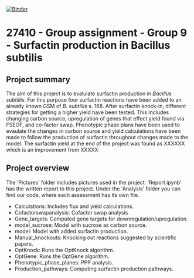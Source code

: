 [![Binder](https://mybinder.org/badge_logo.svg)](https://mybinder.org/v2/gh/27410/group-assignment-2021-group-9-surfactin/main)

# 27410 - Group assignment - Group 9 - Surfactin production in Bacillus subtilis

## Project summary
The aim of this project is to evalulate surfactin production in *Bacillus subtillis*. For this purpose four surfactin reactions have been added to an already known GSM of *B. subtillis* s. 168. After surfactin knock-in, different strategies for getting a higher yield have been tested. This includes changing carbon source, upregulation of genes that effect yield found via FSEOF, and co-factor swap. 
Phenotypic phase plans have been used to evaulate the changes in carbon source and yield calculations have been made to follow the production of surfactin throughout changes made to the model. 
The surfactin yield at the end of the project was found as XXXXXX which is an improvement from XXXXX

## Project overview
The 'Pictures' folder includes pictures used in the project.
'Report.ipynb' has the written report to this project. 
Under the 'Analysis' folder you can find our code, where each assessment has its own file.
- Calculations: Includes flux and yield calculations.
- Cofactorswapanalysis: Cofactor swap analysis
- Gene_targets: Computed gene targets for downregulation/upregulation.
- model_sucrose: Model with sucrose as carbon source. 
- model: Model with added surfactin production.
- Manual_knockouts: Knocking out reactions suggested by scientific papers.
- OptKnock: Runs the OptKnock algorithm.
- OptGene: Runs the OptGene algorithm.
- Phenotypic_phase_planes: PPP analysis.
- Production_pathways: Computing surfactin production pathways.